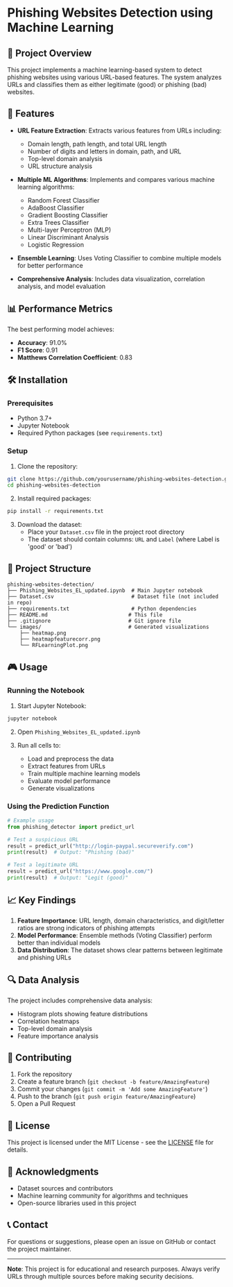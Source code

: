 # Phishing Websites Detection using Machine Learning

## 🎯 Project Overview

This project implements a machine learning-based system to detect phishing websites using various URL-based features. The system analyzes URLs and classifies them as either legitimate (good) or phishing (bad) websites.

## 🚀 Features

- **URL Feature Extraction**: Extracts various features from URLs including:
  - Domain length, path length, and total URL length
  - Number of digits and letters in domain, path, and URL
  - Top-level domain analysis
  - URL structure analysis

- **Multiple ML Algorithms**: Implements and compares various machine learning algorithms:
  - Random Forest Classifier
  - AdaBoost Classifier
  - Gradient Boosting Classifier
  - Extra Trees Classifier
  - Multi-layer Perceptron (MLP)
  - Linear Discriminant Analysis
  - Logistic Regression

- **Ensemble Learning**: Uses Voting Classifier to combine multiple models for better performance
- **Comprehensive Analysis**: Includes data visualization, correlation analysis, and model evaluation

## 📊 Performance Metrics

The best performing model achieves:
- **Accuracy**: 91.0%
- **F1 Score**: 0.91
- **Matthews Correlation Coefficient**: 0.83

## 🛠️ Installation

### Prerequisites

- Python 3.7+
- Jupyter Notebook
- Required Python packages (see `requirements.txt`)

### Setup

1. Clone the repository:
```bash
git clone https://github.com/yourusername/phishing-websites-detection.git
cd phishing-websites-detection
```

2. Install required packages:
```bash
pip install -r requirements.txt
```

3. Download the dataset:
   - Place your `Dataset.csv` file in the project root directory
   - The dataset should contain columns: `URL` and `Label` (where Label is 'good' or 'bad')

## 📁 Project Structure

```
phishing-websites-detection/
├── Phishing_Websites_EL_updated.ipynb  # Main Jupyter notebook
├── Dataset.csv                         # Dataset file (not included in repo)
├── requirements.txt                    # Python dependencies
├── README.md                          # This file
├── .gitignore                         # Git ignore file
└── images/                            # Generated visualizations
    ├── heatmap.png
    ├── heatmapfeaturecorr.png
    └── RFLearningPlot.png
```

## 🎮 Usage

### Running the Notebook

1. Start Jupyter Notebook:
```bash
jupyter notebook
```

2. Open `Phishing_Websites_EL_updated.ipynb`

3. Run all cells to:
   - Load and preprocess the data
   - Extract features from URLs
   - Train multiple machine learning models
   - Evaluate model performance
   - Generate visualizations

### Using the Prediction Function

```python
# Example usage
from phishing_detector import predict_url

# Test a suspicious URL
result = predict_url("http://login-paypal.secureverify.com")
print(result)  # Output: "Phishing (bad)"

# Test a legitimate URL
result = predict_url("https://www.google.com/")
print(result)  # Output: "Legit (good)"
```

## 📈 Key Findings

1. **Feature Importance**: URL length, domain characteristics, and digit/letter ratios are strong indicators of phishing attempts
2. **Model Performance**: Ensemble methods (Voting Classifier) perform better than individual models
3. **Data Distribution**: The dataset shows clear patterns between legitimate and phishing URLs

## 🔍 Data Analysis

The project includes comprehensive data analysis:
- Histogram plots showing feature distributions
- Correlation heatmaps
- Top-level domain analysis
- Feature importance analysis

## 🤝 Contributing

1. Fork the repository
2. Create a feature branch (`git checkout -b feature/AmazingFeature`)
3. Commit your changes (`git commit -m 'Add some AmazingFeature'`)
4. Push to the branch (`git push origin feature/AmazingFeature`)
5. Open a Pull Request

## 📝 License

This project is licensed under the MIT License - see the [LICENSE](LICENSE) file for details.

## 🙏 Acknowledgments

- Dataset sources and contributors
- Machine learning community for algorithms and techniques
- Open-source libraries used in this project

## 📞 Contact

For questions or suggestions, please open an issue on GitHub or contact the project maintainer.

---

**Note**: This project is for educational and research purposes. Always verify URLs through multiple sources before making security decisions. 